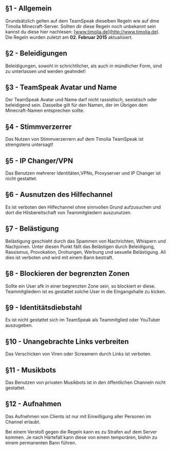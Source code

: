 ## §1 - Allgemein
Grundsätzlich gelten auf dem TeamSpeak dieselben Regeln wie auf dme Timolia Minecraft-Server. Sollten dir diese Regeln noch unbekannt sein kannst du diese hier nachlesen: [www.timolia.de](http://www.timolia.de).
Die Regeln wurden zuletzt am <strong>02. Februar 2015</strong> aktualisiert.

## §2 - Beleidigungen
Beleidigungen, sowohl in schrichtlicher, als auch in mündlicher Form, sind zu unterlassen und werden geahndet!

## §3 - TeamSpeak Avatar und Name
Der TeamSpeak Avatar und Name darf nicht rassistisch, sexistisch oder beleidigend sein. Dasselbe gilt für den Namen, der im Übrigen dem Minecraft-Namen entsprechen sollte.

## §4 - Stimmverzerrer
Das Nutzen von Stimmverzerrern auf dem Timolia TeamSpeak ist strengstens untersagt!

## §5 - IP Changer/VPN
Das Benutzen mehrerer Identitäten,VPNs, Proxyserver und IP Changer ist nicht gestattet.

## §6 - Ausnutzen des Hilfechannel
Es ist verboten den Hilfechannel ohne sinnvollen Grund aufzusuchen und dort die Hilsbereitschaft von Teammitgliedern auszunutzen.

## §7 - Belästigung
Belästigung geschieht durch das Spammen von Nachrichten, Whispern und Nachjoinen. Unter diesen Punkt fällt das Belästigen durch Beleidigung, Rassismus, Provokation, Drohungen, Werbung und
sexuelle Belästigung. All dies ist verboten und wird mit einem Bann bestraft.

## §8 - Blockieren der begrenzten Zonen
Sollte ein User afk in einer begrenzten Zone sein, so blockiert er diese. Teammitgliedern ist es gestattet solche User in die Eingangshalle zu kicken.

## §9 - Identitätsdiebstahl
Es ist nicht gestattet sich im TeamSpeak als Teammitglied oder YouTuber auszugeben.

## §10 - Unangebrachte Links verbreiten
Das Verschicken von Viren oder Screamern durch Links ist verboten.

## §11 - Musikbots
Das Benutzen von privaten Musikbots ist in den öffentlichen Channeln nicht gestattet.

## §12 - Aufnahmen
Das Aufnehmen von Clients ist nur mit Einwilligung aller Personen im Channel erlaubt.

Bei einem Verstoß gegen die Regeln kann es zu Strafen auf dem Server kommen. Je nach Härtefall kann diese von einem temporären, bishin zu einem permanenten Bann führen.